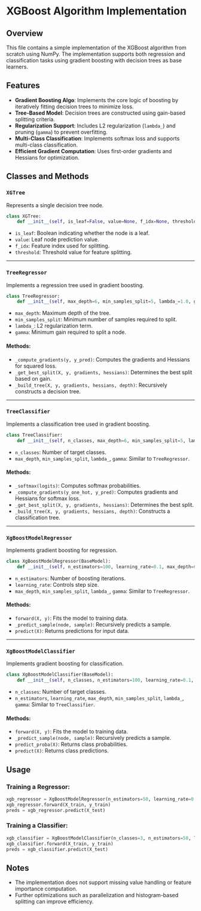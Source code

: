 # XGBoost Algorithm Implementation

## Overview
This file contains a simple implementation of the XGBoost algorithm from scratch using NumPy. The implementation supports both regression and classification tasks using gradient boosting with decision trees as base learners.

## Features
- **Gradient Boosting Algo**: Implements the core logic of boosting by iteratively fitting decision trees to minimize loss.
- **Tree-Based Model**: Decision trees are constructed using gain-based splitting criteria.
- **Regularization Support**: Includes L2 regularization (`lambda_`) and pruning (`gamma`) to prevent overfitting.
- **Multi-Class Classification**: Implements softmax loss and supports multi-class classification.
- **Efficient Gradient Computation**: Uses first-order gradients and Hessians for optimization.

## Classes and Methods

### `XGTree`
Represents a single decision tree node.
```python
class XGTree:
    def __init__(self, is_leaf=False, value=None, f_idx=None, threshold=None):
```
- `is_leaf`: Boolean indicating whether the node is a leaf.
- `value`: Leaf node prediction value.
- `f_idx`: Feature index used for splitting.
- `threshold`: Threshold value for feature splitting.

---
### `TreeRegressor`
Implements a regression tree used in gradient boosting.
```python
class TreeRegressor:
    def __init__(self, max_depth=6, min_samples_split=5, lambda_=1.0, gamma=0.0):
```
- `max_depth`: Maximum depth of the tree.
- `min_samples_split`: Minimum number of samples required to split.
- `lambda_`: L2 regularization term.
- `gamma`: Minimum gain required to split a node.

#### Methods:
- `_compute_gradients(y, y_pred)`: Computes the gradients and Hessians for squared loss.
- `_get_best_split(X, y, gradients, hessians)`: Determines the best split based on gain.
- `_build_tree(X, y, gradients, hessians, depth)`: Recursively constructs a decision tree.

---
### `TreeClassifier`
Implements a classification tree used in gradient boosting.
```python
class TreeClassifier:
    def __init__(self, n_classes, max_depth=6, min_samples_split=5, lambda_=1.0, gamma=0.0):
```
- `n_classes`: Number of target classes.
- `max_depth`, `min_samples_split`, `lambda_`, `gamma`: Similar to `TreeRegressor`.

#### Methods:
- `_softmax(logits)`: Computes softmax probabilities.
- `_compute_gradients(y_one_hot, y_pred)`: Computes gradients and Hessians for softmax loss.
- `_get_best_split(X, y, gradients, hessians)`: Determines the best split.
- `_build_tree(X, y, gradients, hessians, depth)`: Constructs a classification tree.

---
### `XgBoostModelRegressor`
Implements gradient boosting for regression.
```python
class XgBoostModelRegressor(BaseModel):
    def __init__(self, n_estimators=100, learning_rate=0.1, max_depth=6, min_samples_split=5, lambda_=1.0, gamma=0.0):
```
- `n_estimators`: Number of boosting iterations.
- `learning_rate`: Controls step size.
- `max_depth`, `min_samples_split`, `lambda_`, `gamma`: Similar to `TreeRegressor`.

#### Methods:
- `forward(X, y)`: Fits the model to training data.
- `_predict_sample(node, sample)`: Recursively predicts a sample.
- `predict(X)`: Returns predictions for input data.

---
### `XgBoostModelClassifier`
Implements gradient boosting for classification.
```python
class XgBoostModelClassifier(BaseModel):
    def __init__(self, n_classes, n_estimators=100, learning_rate=0.1, max_depth=6, min_samples_split=5, lambda_=1.0, gamma=0.0):
```
- `n_classes`: Number of target classes.
- `n_estimators`, `learning_rate`, `max_depth`, `min_samples_split`, `lambda_`, `gamma`: Similar to `TreeClassifier`.

#### Methods:
- `forward(X, y)`: Fits the model to training data.
- `_predict_sample(node, sample)`: Recursively predicts a sample.
- `predict_proba(X)`: Returns class probabilities.
- `predict(X)`: Returns class predictions.

## Usage
### Training a Regressor:
```python
xgb_regressor = XgBoostModelRegressor(n_estimators=50, learning_rate=0.1)
xgb_regressor.forward(X_train, y_train)
preds = xgb_regressor.predict(X_test)
```

### Training a Classifier:
```python
xgb_classifier = XgBoostModelClassifier(n_classes=3, n_estimators=50, learning_rate=0.1)
xgb_classifier.forward(X_train, y_train)
preds = xgb_classifier.predict(X_test)
```

## Notes
- The implementation does not support missing value handling or feature importance computation.
- Further optimizations such as parallelization and histogram-based splitting can improve efficiency.
